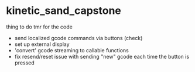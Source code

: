 # kinetic_sand_capstone

thing to do tmr for the code
- send localized gcode commands via buttons (check)
- set up external display 
- 'convert' gcode streaming to callable functions 
- fix resend/reset issue with sending "new" gcode each time the button is pressed 
 